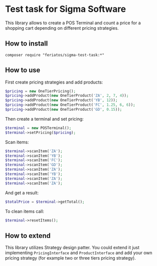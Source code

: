 # Test task for Sigma Software

This library allows to create a POS Terminal and count a price for a shopping cart 
depending on different pricing strategies.

## How to install
```
composer require "feriatos/sigma-test-task:*"
```

## How to use

First create pricing strategies and add products:

```PHP
$pricing = new OneTierPricing();
$pricing->addProduct(new OneTierProduct('ZA', 2, 7, 4));
$pricing->addProduct(new OneTierProduct('YB', 12));
$pricing->addProduct(new OneTierProduct('FC', 1.25, 6, 6));
$pricing->addProduct(new OneTierProduct('GD', 0.15));
```

Then create a terminal and set pricing:

```PHP
$terminal = new POSTerminal();
$terminal->setPricing($pricing);
```

Scan items:

```PHP
$terminal->scanItem('ZA');
$terminal->scanItem('YB');
$terminal->scanItem('FC');
$terminal->scanItem('GD');
$terminal->scanItem('ZA');
$terminal->scanItem('YB');
$terminal->scanItem('ZA');
$terminal->scanItem('ZA');
```

And get a result:

```PHP
$totalPrice = $terminal->getTotal();
```

To clean items call:

```PHP
$terminal->resetItems();
```

## How to extend

This library utilizes Strategy design patter. You could extend it just implementing 
`PricingInterface` and `ProductInterface` and add your own pricing strategy (for 
example two or three tiers pricing strategy).